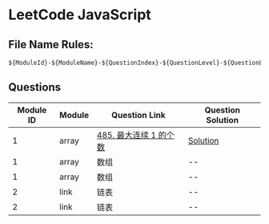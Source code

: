 # LeetCode JavaScript

## File Name Rules:

```
${ModuleId}-${ModuleName}-${QuestionIndex}-${QuestionLevel}-${QuestionLeetCodeId}-${QuestionLeetCodeName}
```

## Questions

| Module ID | Module | Question Link                                                                    | Question Solution                                                                                        |
| --------- | ------ | -------------------------------------------------------------------------------- | -------------------------------------------------------------------------------------------------------- |
| 1         | array  | [485. 最大连续 1 的个数](https://leetcode-cn.com/problems/max-consecutive-ones/) | [Solution](https://github.com/cody1991/-leetcode/blob/master/1-array-1-easy-485-max-consecutive-ones.js) |
| 1         | array  | 数组                                                                             | --                                                                                                       |
| 1         | array  | 数组                                                                             | --                                                                                                       |
| 2         | link   | 链表                                                                             | --                                                                                                       |
| 2         | link   | 链表                                                                             | --                                                                                                       |
